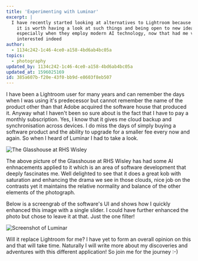 ```yaml
---
title: 'Experimenting with Luminar'
excerpt: |
  I have recently started looking at alternatives to Lightroom because sometimes
    it is worth having a look at such things and being open to new ideas,
    especially when they employ modern AI technology, now that had me very
    interested indeed
author:
  - 1134c242-1c46-4ce0-a158-4bd6ab4bc05a
topics:
  - photography
updated_by: 1134c242-1c46-4ce0-a158-4bd6ab4bc05a
updated_at: 1596025169
id: 385a607b-f20e-43f0-bb9d-e8603f8eb507
---
```

I have been a Lightroom user for many years and can remember the days when I was using it's predecessor but cannot remember the name of the product other than that Adobe acquired the software house that produced it. Anyway what I haven't been so sure about is the fact that I have to pay a monthly subscription. Yes, I know that it gives me cloud backup and synchronisation across devices. I do miss the days of simply buying a software product and the ability to upgrade for a smaller fee every now and again. So when I heard of Luminar I had to take a look.

![The Glasshouse at RHS Wisley](/assets/content/_dsc3200-800.jpeg "The Glasshouse at RHS Wisley")

The above picture of the Glasshouse at RHS Wisley has had some AI enhnacements applied to it which is an area of software development that deeply fascinates me. Well delighted to see that it does a great kob with saturation and enhancing the drama we see in those clouds, nice job on the contrasts yet it maintains the relative normality and balance of the other elements of the photograph. 

Below is a screengrab of the software's UI and shows how I quickly enhanced this image with a single slider. I could have further enhanced the photo but chose to leave it at that. Just the one filter!

![Screenshot of Luminar](/assets/content/screenshot-2019-07-17-at-21.22.34.png "Screenshot of Luminar")

Will it replace Lightroom for me? I have yet to form an overall opinion on this and that will take time. Naturally I will write more about my discoveries and adventures with this different application! So join me for the journey :-)